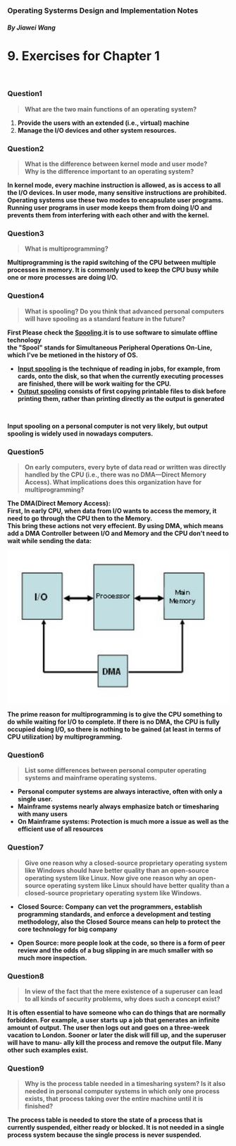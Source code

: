 ### Operating Systerms Design and Implementation Notes

##### By Jiawei Wang

# 9. Exercises for Chapter 1

<br>

### Question1
> **What are the two main functions of an operating system?**<br>


1. **Provide the users with an extended (i.e., virtual) machine**
2. **Manage the I/O devices and other system resources.**



### Question2
> **What is the difference between kernel mode and user mode? <br>Why is the difference important to an operating system?**


**In kernel mode, every machine instruction is allowed, as is access to all the I/O devices. In user mode, many sensitive instructions are prohibited.**<br>
**Operating systems use these two modes to encapsulate user programs. Running user programs in user mode keeps them from doing I/O and prevents them from interfering with each other and with the kernel.**



### Question3
> **What is multiprogramming?**


**Multiprogramming is the rapid switching of the CPU between multiple processes in memory. It is commonly used to keep the CPU busy while one or more processes are doing I/O.**



### Question4
> **What is spooling? Do you think that advanced personal computers will have spooling as a standard feature in the future?**


**First Please check the [Spooling](https://en.wikipedia.org/wiki/Spooling).it is to use software to simulate offline technology**<br>
**the "Spool" stands for Simultaneous Peripheral Operations On-Line, which I've be metioned in the history of OS.**<br>

* **<u>Input spooling</u> is the technique of reading in jobs, for example, from cards, onto the disk, so that when the currently executing processes are finished, there will be work waiting for the CPU.**
* **<u>Output spooling</u> consists of first copying printable files to disk before printing them, rather than printing directly as the output is generated**
<br>

**Input spooling on a personal computer is not very likely, but output spooling is widely used in nowadays computers.**



### Question5
> **On early computers, every byte of data read or written was directly handled by the CPU (i.e., there was no DMA—Direct Memory Access). What implications does this organization have for multiprogramming?**


**The DMA(Direct Memory Access):<br>First, In early CPU, when data from I/O wants to access the memory, it need to go through the CPU then to the Memory.**<br>
**This bring these actions not very effecient. By using DMA, which means add a DMA Controller between I/O and Memory and the CPU don't need to wait while sending the data:<br>**

![DMA](Sources/DMA.png)
<br>

**The prime reason for multiprogramming is to give the CPU something to do while waiting for I/O to complete. If there is no DMA, the CPU is fully occupied doing I/O, so there is nothing to be gained (at least in terms of CPU utilization) by multiprogramming.**



### Question6
> **List some differences between personal computer operating systems and mainframe operating systems.**


* **Personal computer systems are always interactive, often with only a single user.**
* **Mainframe systems nearly always emphasize batch or timesharing with many users**
* **On Mainframe systems: Protection is much more a issue as well as the efficient use of all resources**



### Question7
> **Give one reason why a closed-source proprietary operating system like Windows should have better quality than an open-source operating system like Linux. Now give one reason why an open-source operating system like Linux should have better quality than a closed-source proprietary operating system like Windows.**



* **Closed Source: Company can vet the programmers, establish programming standards, and enforce a development and testing methodology, also the Closed Source means can help to protect the core technology for big company**

* **Open Source: more people look at the code, so there is a form of peer review and the odds of a bug slipping in are much smaller with so much more inspection.**




### Question8
> **In view of the fact that the mere existence of a superuser can lead to all kinds of security problems, why does such a concept exist?**



**It is often essential to have someone who can do things that are normally forbidden. For example, a user starts up a job that generates an infinite amount of output. The user then logs out and goes on a three-week vacation to London. Sooner or later the disk will fill up, and the superuser will have to manu- ally kill the process and remove the output file. Many other such examples exist.**



### Question9
> **Why is the process table needed in a timesharing system? Is it also needed in personal computer systems in which only one process exists, that process taking over the entire machine until it is finished?**



**The process table is needed to store the state of a process that is currently suspended, either ready or blocked. It is not needed in a single process system because the single process is never suspended.**


























